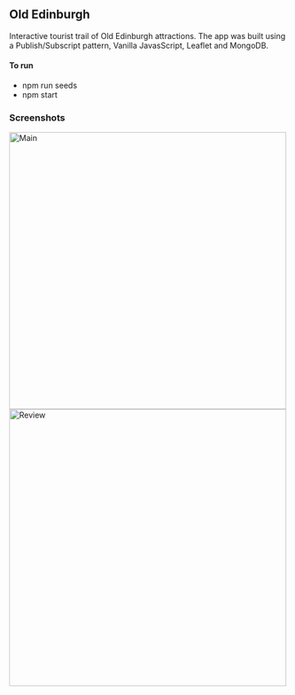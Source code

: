 ## Old Edinburgh

Interactive tourist trail of Old Edinburgh attractions.  The app was built using a Publish/Subscript pattern, Vanilla JavasScript, Leaflet and MongoDB. 


#### To run
- npm run seeds
- npm start


### Screenshots
<img src="https://i.imgur.com/DJIFfIC.png?1" alt="Main" width="500px" />

<img src="https://i.imgur.com/vzTZA2T.png" alt="Review" width="500px" />
